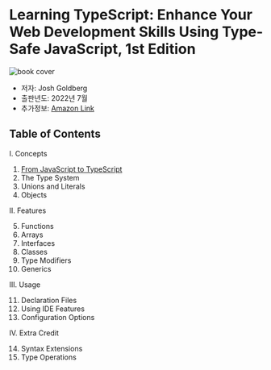 # Learning TypeScript: Enhance Your Web Development Skills Using Type-Safe JavaScript, 1st Edition

![book cover](https://learning.oreilly.com/library/cover/9781098110321/250w/)

-   저자: Josh Goldberg
-   출판년도: 2022년 7월
-   추가정보: [Amazon Link](https://a.co/d/1JxfUEE)

## Table of Contents

I. Concepts

1. [From JavaScript to TypeScript](1.%20From%20JavaScript%20to%20TypeScript.md)
2. The Type System
3. Unions and Literals
4. Objects

II. Features

5. Functions
6. Arrays
7. Interfaces
8. Classes
9. Type Modifiers
10. Generics

III. Usage

11. Declaration Files
12. Using IDE Features
13. Configuration Options

IV. Extra Credit

14. Syntax Extensions
15. Type Operations

